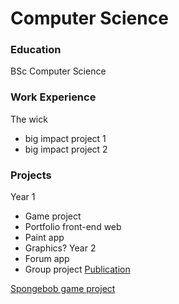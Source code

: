 # Computer Science

### Education
BSc Computer Science

### Work Experience
The wick
- big impact project 1
- big impact project 2

### Projects
Year 1
- Game project
- Portfolio front-end web
- Paint app
- Graphics?
Year 2
- Forum app
- Group project
[Publication](https://youtu.be/vWR7ZVaqAvs?si=g5tnH0iW5rS4-z1u)

[Spongebob game project](/img/spongebobscr)
